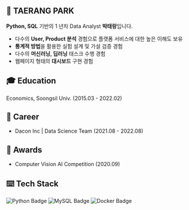 ## 🙋 TAERANG PARK
**Python, SQL** 기반의 1 년차 Data Analyst **박태랑**입니다.

- 다수의 **User, Product 분석** 경험으로 플랫폼 서비스에 대한 높은 이해도 보유
- **통계적 방법**을 활용한 실험 설계 및 가설 검증 경험
- 다수의 **머신러닝, 딥러닝** 태스크 수행 경험
- 웹페이지 형태의 **대시보드** 구현 경험


## 🎓 Education
Economics, Soongsil Univ. (2015.03 - 2022.02)

## 🏢 Career

- Dacon Inc | Data Science Team (2021.08 - 2022.08)

## 🏅 Awards

- Computer Vision AI Competition (2020.09)

## ⌨️ Tech Stack

![Python Badge](https://img.shields.io/badge/Python-235A97?style=flat-square&logo=Python&logoColor=white)
![MySQL Badge](https://img.shields.io/badge/MySQL-4479a1?style=flat-square&logo=Mysql&logoColor=white)
![Docker Badge](https://img.shields.io/badge/Docker-2496ed?style=flat-square&logo=Docker&logoColor=white)
